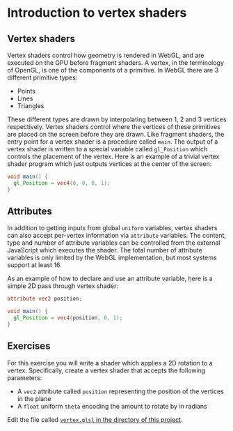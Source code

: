 # Introduction to vertex shaders

## Vertex shaders

Vertex shaders control how geometry is rendered in WebGL, and are executed on the GPU before fragment shaders. A vertex, in the terminology of OpenGL, is one of the components of a primitive. In WebGL there are 3 different primitive types:

* Points
* Lines
* Triangles

These different types are drawn by interpolating between 1, 2 and 3 vertices respectively. Vertex shaders control where the vertices of these primitives are placed on the screen before they are drawn. Like fragment shaders, the entry point for a vertex shader is a procedure called `main`. The output of a vertex shader is written to a special variable called `gl_Position` which controls the placement of the vertex. Here is an example of a trivial vertex shader program which just outputs vertices at the center of the screen:

```glsl
void main() {
  gl_Position = vec4(0, 0, 0, 1);
}
```

## Attributes

In addition to getting inputs from global `uniform` variables, vertex shaders can also accept per-vertex information via `attribute` variables. The content, type and number of attribute variables can be controlled from the external JavaScript which executes the shader. The total number of attribute variables is only limited by the WebGL implementation, but most systems support at least 16.

As an example of how to declare and use an attribute variable, here is a simple 2D pass through vertex shader:

```glsl
attribute vec2 position;

void main() {
  gl_Position = vec4(position, 0, 1);
}
```

## Exercises

For this exercise you will write a shader which applies a 2D rotation to a vertex.  Specifically, create a vertex shader that accepts the following parameters:

* A `vec2` attribute called `position` representing the position of the vertices in the plane
* A `float` uniform `theta` encoding the amount to rotate by in radians

Edit the file called <a href="/open/vert-1" target="_blank">`vertex.glsl` in the directory of this project</a>.